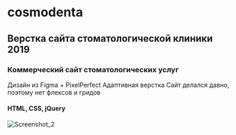 # cosmodenta

## Верстка сайта стоматологической клиники 2019
### Коммерческий сайт стоматологических услуг

Дизайн из Figma + PixelPerfect
Адаптивная верстка
Сайт делался давно, поэтому нет флексов и гридов
#### HTML, CSS, jQuery


![Screenshot_2](https://github.com/user-attachments/assets/9b317f03-3ab2-4795-8707-7dde4f6fe505)

